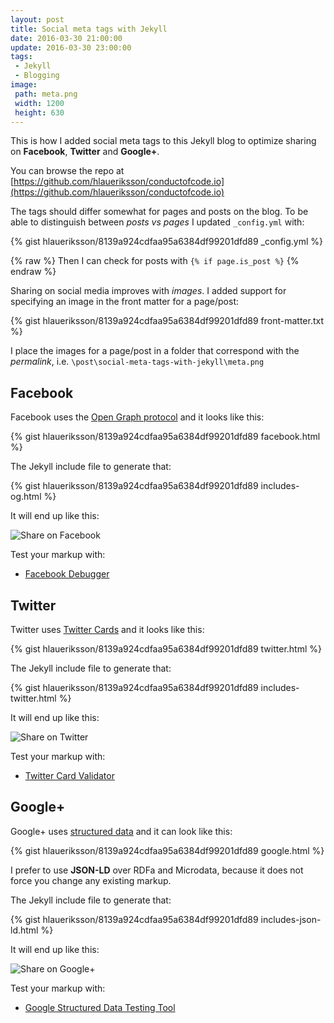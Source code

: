 ```yaml
---
layout: post
title: Social meta tags with Jekyll
date: 2016-03-30 21:00:00
update: 2016-03-30 23:00:00
tags:
 - Jekyll
 - Blogging
image:
 path: meta.png
 width: 1200
 height: 630
---
```


This is how I added social meta tags to this Jekyll blog to optimize sharing on **Facebook**, **Twitter** and **Google+**.

You can browse the repo at [https://github.com/hlaueriksson/conductofcode.io](https://github.com/hlaueriksson/conductofcode.io)

The tags should differ somewhat for pages and posts on the blog. To be able to distinguish between *posts vs pages* I updated `_config.yml` with:

{% gist hlaueriksson/8139a924cdfaa95a6384df99201dfd89 _config.yml %}

{% raw %}
Then I can check for posts with `{% if page.is_post %}`
{% endraw %}

Sharing on social media improves with *images*. I added support for specifying an image in the front matter for a page/post:

{% gist hlaueriksson/8139a924cdfaa95a6384df99201dfd89 front-matter.txt %}

I place the images for a page/post in a folder that correspond with the *permalink*, i.e. `\post\social-meta-tags-with-jekyll\meta.png`

## Facebook

Facebook uses the [Open Graph protocol](http://ogp.me/) and it looks like this:

{% gist hlaueriksson/8139a924cdfaa95a6384df99201dfd89 facebook.html %}

The Jekyll include file to generate that:

{% gist hlaueriksson/8139a924cdfaa95a6384df99201dfd89 includes-og.html %}

It will end up like this:

![Share on Facebook](facebook.png)

Test your markup with:

- [Facebook Debugger](https://developers.facebook.com/tools/debug/)

## Twitter

Twitter uses [Twitter Cards](https://dev.twitter.com/cards/overview) and it looks like this:

{% gist hlaueriksson/8139a924cdfaa95a6384df99201dfd89 twitter.html %}

The Jekyll include file to generate that:

{% gist hlaueriksson/8139a924cdfaa95a6384df99201dfd89 includes-twitter.html %}

It will end up like this:

![Share on Twitter](twitter.png)

Test your markup with:

- [Twitter Card Validator](https://cards-dev.twitter.com/validator/)

## Google+

Google+ uses [structured data](http://schema.org/) and it can look like this:

{% gist hlaueriksson/8139a924cdfaa95a6384df99201dfd89 google.html %}

I prefer to use **JSON-LD** over RDFa and Microdata, because it does not force you change any existing markup.

The Jekyll include file to generate that:

{% gist hlaueriksson/8139a924cdfaa95a6384df99201dfd89 includes-json-ld.html %}

It will end up like this:

![Share on Google+](google.png)

Test your markup with:

- [Google Structured Data Testing Tool](https://developers.google.com/structured-data/testing-tool/)

<!-- The color of social is http://bada55.io/50c1a1 -->

